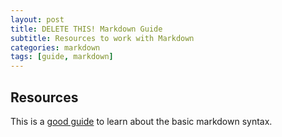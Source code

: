 ```yaml
---
layout: post
title: DELETE THIS! Markdown Guide
subtitle: Resources to work with Markdown
categories: markdown
tags: [guide, markdown]
---
```


## Resources

This is a [good guide](https://www.markdownguide.org/basic-syntax/) to learn about the basic markdown syntax.
